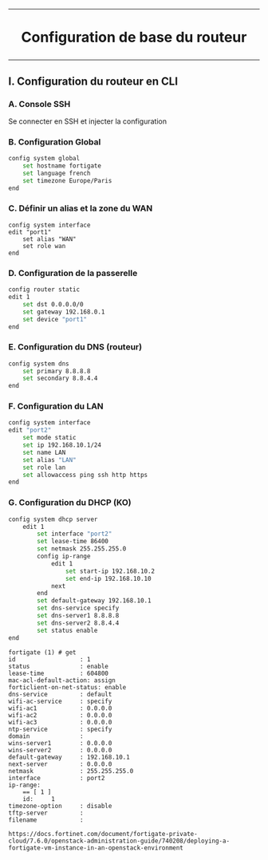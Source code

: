 -----------------------------------------------------------------------------------------------------------------------
# <p align='center'> Configuration de base du routeur </p>
-----------------------------------------------------------------------------------------------------------------------
## I. Configuration du routeur en CLI
### A. Console SSH
Se connecter en SSH et injecter la configuration

### B. Configuration Global
```bash
config system global
    set hostname fortigate
    set language french
    set timezone Europe/Paris
end
```
### C. Définir un alias et la zone du WAN
```
config system interface
edit "port1"
    set alias "WAN"
    set role wan
end
```

### D. Configuration de la passerelle
```bash
config router static
edit 1
    set dst 0.0.0.0/0
    set gateway 192.168.0.1
    set device "port1"
end
```

### E. Configuration du DNS (routeur)
```bash
config system dns
    set primary 8.8.8.8
    set secondary 8.8.4.4
end
```


### F. Configuration du LAN
```bash
config system interface
edit "port2"
    set mode static
    set ip 192.168.10.1/24
    set name LAN
    set alias "LAN"
    set role lan
    set allowaccess ping ssh http https
end
```

### G. Configuration du DHCP (KO)
```bash
config system dhcp server
    edit 1
        set interface "port2"
        set lease-time 86400
        set netmask 255.255.255.0
        config ip-range
            edit 1
                set start-ip 192.168.10.2
                set end-ip 192.168.10.10
            next
        end
        set default-gateway 192.168.10.1
        set dns-service specify
        set dns-server1 8.8.8.8
        set dns-server2 8.8.4.4
        set status enable
end
```


```
fortigate (1) # get
id                  : 1
status              : enable
lease-time          : 604800
mac-acl-default-action: assign
forticlient-on-net-status: enable
dns-service         : default
wifi-ac-service     : specify
wifi-ac1            : 0.0.0.0
wifi-ac2            : 0.0.0.0
wifi-ac3            : 0.0.0.0
ntp-service         : specify
domain              :
wins-server1        : 0.0.0.0
wins-server2        : 0.0.0.0
default-gateway     : 192.168.10.1
next-server         : 0.0.0.0
netmask             : 255.255.255.0
interface           : port2
ip-range:
    == [ 1 ]
    id:     1
timezone-option     : disable
tftp-server         :
filename            :

```



```
https://docs.fortinet.com/document/fortigate-private-cloud/7.6.0/openstack-administration-guide/740208/deploying-a-fortigate-vm-instance-in-an-openstack-environment
```
<br />
